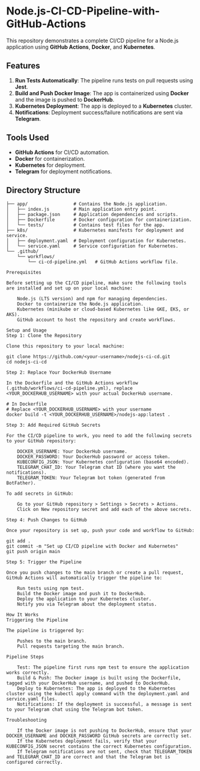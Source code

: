 # Node.js-CI-CD-Pipeline-with-GitHub-Actions

This repository demonstrates a complete CI/CD pipeline for a Node.js application using **GitHub Actions**, **Docker**, and **Kubernetes**.

## Features
1. **Run Tests Automatically**: The pipeline runs tests on pull requests using **Jest**.
2. **Build and Push Docker Image**: The app is containerized using **Docker** and the image is pushed to **DockerHub**.
3. **Kubernetes Deployment**: The app is deployed to a **Kubernetes** cluster.
4. **Notifications**: Deployment success/failure notifications are sent via **Telegram**.

## Tools Used
- **GitHub Actions** for CI/CD automation.
- **Docker** for containerization.
- **Kubernetes** for deployment.
- **Telegram** for deployment notifications.

## Directory Structure
```plaintext
├── app/                 # Contains the Node.js application.
│   ├── index.js         # Main application entry point.
│   ├── package.json     # Application dependencies and scripts.
│   ├── Dockerfile       # Docker configuration for containerization.
│   └── tests/           # Contains test files for the app.
├── k8s/                 # Kubernetes manifests for deployment and service.
│   ├── deployment.yaml  # Deployment configuration for Kubernetes.
│   └── service.yaml     # Service configuration for Kubernetes.
└── .github/
    └── workflows/
        └── ci-cd-pipeline.yml   # GitHub Actions workflow file.

Prerequisites

Before setting up the CI/CD pipeline, make sure the following tools are installed and set up on your local machine:

    Node.js (LTS version) and npm for managing dependencies.
    Docker to containerize the Node.js application.
    Kubernetes (minikube or cloud-based Kubernetes like GKE, EKS, or AKS).
    GitHub account to host the repository and create workflows.

Setup and Usage
Step 1: Clone the Repository

Clone this repository to your local machine:

git clone https://github.com/<your-username>/nodejs-ci-cd.git
cd nodejs-ci-cd

Step 2: Replace Your DockerHub Username

In the Dockerfile and the GitHub Actions workflow (.github/workflows/ci-cd-pipeline.yml), replace <YOUR_DOCKERHUB_USERNAME> with your actual DockerHub username.

# In Dockerfile
# Replace <YOUR_DOCKERHUB_USERNAME> with your username
docker build -t <YOUR_DOCKERHUB_USERNAME>/nodejs-app:latest .

Step 3: Add Required GitHub Secrets

For the CI/CD pipeline to work, you need to add the following secrets to your GitHub repository:

    DOCKER_USERNAME: Your DockerHub username.
    DOCKER_PASSWORD: Your DockerHub password or access token.
    KUBECONFIG_JSON: Your Kubernetes configuration (base64 encoded).
    TELEGRAM_CHAT_ID: Your Telegram chat ID (where you want the notifications).
    TELEGRAM_TOKEN: Your Telegram bot token (generated from BotFather).

To add secrets in GitHub:

    Go to your GitHub repository > Settings > Secrets > Actions.
    Click on New repository secret and add each of the above secrets.

Step 4: Push Changes to GitHub

Once your repository is set up, push your code and workflow to GitHub:

git add .
git commit -m "Set up CI/CD pipeline with Docker and Kubernetes"
git push origin main

Step 5: Trigger the Pipeline

Once you push changes to the main branch or create a pull request, GitHub Actions will automatically trigger the pipeline to:

    Run tests using npm test.
    Build the Docker image and push it to DockerHub.
    Deploy the application to your Kubernetes cluster.
    Notify you via Telegram about the deployment status.

How It Works
Triggering the Pipeline

The pipeline is triggered by:

    Pushes to the main branch.
    Pull requests targeting the main branch.

Pipeline Steps

    Test: The pipeline first runs npm test to ensure the application works correctly.
    Build & Push: The Docker image is built using the Dockerfile, tagged with your DockerHub username, and pushed to DockerHub.
    Deploy to Kubernetes: The app is deployed to the Kubernetes cluster using the kubectl apply command with the deployment.yaml and service.yaml files.
    Notifications: If the deployment is successful, a message is sent to your Telegram chat using the Telegram bot token.

Troubleshooting

    If the Docker image is not pushing to DockerHub, ensure that your DOCKER_USERNAME and DOCKER_PASSWORD GitHub secrets are correctly set.
    If the Kubernetes deployment fails, verify that your KUBECONFIG_JSON secret contains the correct Kubernetes configuration.
    If Telegram notifications are not sent, check that TELEGRAM_TOKEN and TELEGRAM_CHAT_ID are correct and that the Telegram bot is configured correctly.
